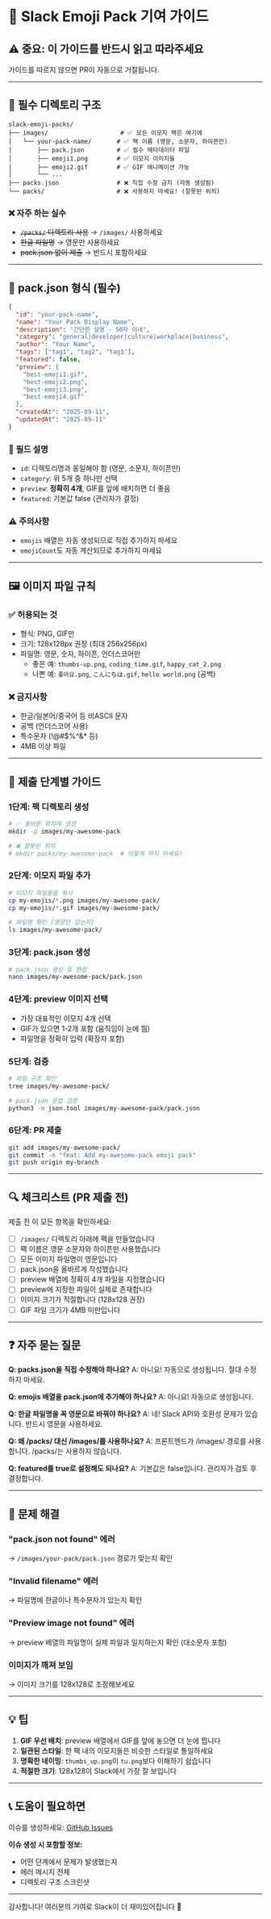 # 🎯 Slack Emoji Pack 기여 가이드

## ⚠️ **중요: 이 가이드를 반드시 읽고 따라주세요**
가이드를 따르지 않으면 PR이 자동으로 거절됩니다.

---

## 📁 **필수 디렉토리 구조**

```
slack-emoji-packs/
├── images/                    # ✅ 모든 이모지 팩은 여기에
│   └── your-pack-name/       # ✅ 팩 이름 (영문, 소문자, 하이픈만)
│       ├── pack.json         # ✅ 필수 메타데이터 파일
│       ├── emoji1.png        # ✅ 이모지 이미지들
│       ├── emoji2.gif        # ✅ GIF 애니메이션 가능
│       └── ...
├── packs.json                # ❌ 직접 수정 금지 (자동 생성됨)
└── packs/                    # ❌ 사용하지 마세요! (잘못된 위치)
```

### ❌ **자주 하는 실수**
- ~~`/packs/` 디렉토리 사용~~ → `/images/` 사용하세요
- ~~한글 파일명~~ → 영문만 사용하세요
- ~~pack.json 없이 제출~~ → 반드시 포함하세요

---

## 📝 **pack.json 형식 (필수)**

```json
{
  "id": "your-pack-name",
  "name": "Your Pack Display Name",
  "description": "간단한 설명 - 50자 이내",
  "category": "general|developer|culture|workplace|business",
  "author": "Your Name",
  "tags": ["tag1", "tag2", "tag3"],
  "featured": false,
  "preview": [
    "best-emoji1.gif",
    "best-emoji2.png",
    "best-emoji3.png",
    "best-emoji4.gif"
  ],
  "createdAt": "2025-09-11",
  "updatedAt": "2025-09-11"
}
```

### 📌 **필드 설명**
- `id`: 디렉토리명과 동일해야 함 (영문, 소문자, 하이픈만)
- `category`: 위 5개 중 하나만 선택
- `preview`: **정확히 4개**, GIF를 앞에 배치하면 더 좋음
- `featured`: 기본값 false (관리자가 결정)

### ⚠️ **주의사항**
- `emojis` 배열은 자동 생성되므로 직접 추가하지 마세요
- `emojiCount`도 자동 계산되므로 추가하지 마세요

---

## 🖼️ **이미지 파일 규칙**

### ✅ **허용되는 것**
- 형식: PNG, GIF만
- 크기: 128x128px 권장 (최대 256x256px)
- 파일명: 영문, 숫자, 하이픈, 언더스코어만
  - 좋은 예: `thumbs-up.png`, `coding_time.gif`, `happy_cat_2.png`
  - 나쁜 예: `좋아요.png`, `こんにちは.gif`, `hello world.png` (공백)

### ❌ **금지사항**
- 한글/일본어/중국어 등 비ASCII 문자
- 공백 (언더스코어 사용)
- 특수문자 (!@#$%^&* 등)
- 4MB 이상 파일

---

## 🚀 **제출 단계별 가이드**

### 1단계: 팩 디렉토리 생성
```bash
# ✅ 올바른 위치에 생성
mkdir -p images/my-awesome-pack

# ❌ 잘못된 위치
# mkdir packs/my-awesome-pack  # 이렇게 하지 마세요!
```

### 2단계: 이모지 파일 추가
```bash
# 이모지 파일들을 복사
cp my-emojis/*.png images/my-awesome-pack/
cp my-emojis/*.gif images/my-awesome-pack/

# 파일명 확인 (영문만 있는지)
ls images/my-awesome-pack/
```

### 3단계: pack.json 생성
```bash
# pack.json 생성 및 편집
nano images/my-awesome-pack/pack.json
```

### 4단계: preview 이미지 선택
- 가장 대표적인 이모지 4개 선택
- GIF가 있으면 1-2개 포함 (움직임이 눈에 띔)
- 파일명을 정확히 입력 (확장자 포함)

### 5단계: 검증
```bash
# 파일 구조 확인
tree images/my-awesome-pack/

# pack.json 문법 검증
python3 -m json.tool images/my-awesome-pack/pack.json
```

### 6단계: PR 제출
```bash
git add images/my-awesome-pack/
git commit -m "feat: Add my-awesome-pack emoji pack"
git push origin my-branch
```

---

## 🔍 **체크리스트 (PR 제출 전)**

제출 전 이 모든 항목을 확인하세요:

- [ ] `/images/` 디렉토리 아래에 팩을 만들었습니다
- [ ] 팩 이름은 영문 소문자와 하이픈만 사용했습니다
- [ ] 모든 이미지 파일명이 영문입니다
- [ ] pack.json을 올바르게 작성했습니다
- [ ] preview 배열에 정확히 4개 파일을 지정했습니다
- [ ] preview에 지정한 파일이 실제로 존재합니다
- [ ] 이미지 크기가 적절합니다 (128x128 권장)
- [ ] GIF 파일 크기가 4MB 미만입니다

---

## ❓ **자주 묻는 질문**

**Q: packs.json을 직접 수정해야 하나요?**
A: 아니요! 자동으로 생성됩니다. 절대 수정하지 마세요.

**Q: emojis 배열을 pack.json에 추가해야 하나요?**
A: 아니요! 자동으로 생성됩니다.

**Q: 한글 파일명을 꼭 영문으로 바꿔야 하나요?**
A: 네! Slack API와 호환성 문제가 있습니다. 반드시 영문을 사용하세요.

**Q: 왜 /packs/ 대신 /images/를 사용하나요?**
A: 프론트엔드가 /images/ 경로를 사용합니다. /packs/는 사용하지 않습니다.

**Q: featured를 true로 설정해도 되나요?**
A: 기본값은 false입니다. 관리자가 검토 후 결정합니다.

---

## 🚨 **문제 해결**

### "pack.json not found" 에러
→ `/images/your-pack/pack.json` 경로가 맞는지 확인

### "Invalid filename" 에러  
→ 파일명에 한글이나 특수문자가 있는지 확인

### "Preview image not found" 에러
→ preview 배열의 파일명이 실제 파일과 일치하는지 확인 (대소문자 포함)

### 이미지가 깨져 보임
→ 이미지 크기를 128x128로 조정해보세요

---

## 💡 **팁**

1. **GIF 우선 배치**: preview 배열에서 GIF를 앞에 놓으면 더 눈에 띕니다
2. **일관된 스타일**: 한 팩 내의 이모지들은 비슷한 스타일로 통일하세요
3. **명확한 네이밍**: `thumbs_up.png`이 `tu.png`보다 이해하기 쉽습니다
4. **적절한 크기**: 128x128이 Slack에서 가장 잘 보입니다

---

## 📞 **도움이 필요하면**

이슈를 생성하세요: [GitHub Issues](https://github.com/AsyncSite/slack-emoji-packs/issues)

**이슈 생성 시 포함할 정보:**
- 어떤 단계에서 문제가 발생했는지
- 에러 메시지 전체
- 디렉토리 구조 스크린샷

---

감사합니다! 여러분의 기여로 Slack이 더 재미있어집니다 🎉